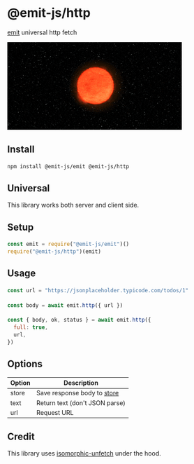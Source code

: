 # @emit-js/http

[emit](https://github.com/emit-js/emit#readme) universal http fetch

![http](http.gif)

## Install

```bash
npm install @emit-js/emit @emit-js/http
```

## Universal

This library works both server and client side.

## Setup

```js
const emit = require("@emit-js/emit")()
require("@emit-js/http")(emit)
```

## Usage

```js
const url = "https://jsonplaceholder.typicode.com/todos/1"

const body = await emit.http({ url })

const { body, ok, status } = await emit.http({
  full: true,
  url,
})
```

## Options

| Option | Description                                                     |
| ------ | --------------------------------------------------------------- |
| store  | Save response body to [store](https://github.com/emit-js/store) |
| text   | Return text (don't JSON parse)                                  |
| url    | Request URL                                                     |

## Credit

This library uses [isomorphic-unfetch](https://github.com/developit/unfetch/tree/master/packages/isomorphic-unfetch) under the hood.
